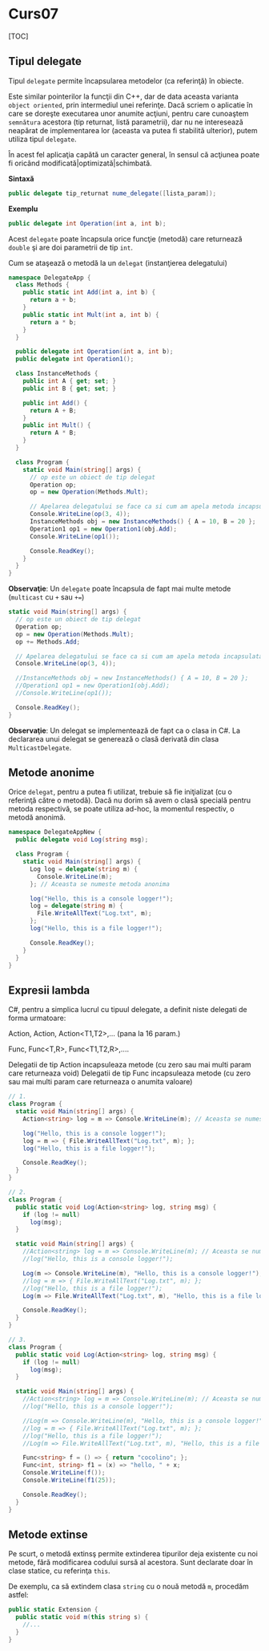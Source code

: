 # Curs07

[TOC]

## Tipul delegate

Tipul `delegate` permite încapsularea metodelor (ca referinţă) în obiecte.

Este similar pointerilor la funcţii din C++, dar de data aceasta varianta `object oriented`, prin intermediul unei referinţe. Dacă scriem o aplicatie în care se doreşte executarea unor anumite acţiuni, pentru care cunoaştem `semnătura` acestora (tip returnat, listă parametrii), dar nu ne interesează neapărat de implementarea lor (aceasta va putea fi stabilită ulterior), putem utiliza tipul `delegate`.

În acest fel aplicaţia capătă un caracter general, în sensul că acţiunea poate fi oricând modificată|optimizată|schimbată.

**Sintaxă**

```c#
public delegate tip_returnat nume_delegate([lista_param]);
```

**Exemplu**

```c#
public delegate int Operation(int a, int b);
```

Acest `delegate` poate încapsula orice funcţie (metodă) care returnează `double` şi are doi parametrii de tip `int`.

Cum se ataşează o metodă la un `delegat` (instanţierea delegatului)

```c#
namespace DelegateApp {
  class Methods {
    public static int Add(int a, int b) {
      return a + b;
    }
    public static int Mult(int a, int b) {
      return a * b;
    }
  }

  public delegate int Operation(int a, int b);
  public delegate int Operation1();

  class InstanceMethods {
    public int A { get; set; }
    public int B { get; set; }

    public int Add() {
      return A + B;
    }
    public int Mult() {
      return A * B;
    }
  }

  class Program {
    static void Main(string[] args) {
      // op este un obiect de tip delegat
      Operation op;
      op = new Operation(Methods.Mult);

      // Apelarea delegatului se face ca si cum am apela metoda incapsulata
      Console.WriteLine(op(3, 4));
      InstanceMethods obj = new InstanceMethods() { A = 10, B = 20 };
      Operation1 op1 = new Operation1(obj.Add);
      Console.WriteLine(op1());

      Console.ReadKey();
    }
  }
}
```

**Observaţie**: Un `delegate` poate încapsula de fapt mai multe metode (`multicast` cu `+` sau `+=`)

```c#
static void Main(string[] args) {
  // op este un obiect de tip delegat
  Operation op;
  op = new Operation(Methods.Mult);
  op += Methods.Add;

  // Apelarea delegatului se face ca si cum am apela metoda incapsulata
  Console.WriteLine(op(3, 4));

  //InstanceMethods obj = new InstanceMethods() { A = 10, B = 20 };
  //Operation1 op1 = new Operation1(obj.Add);
  //Console.WriteLine(op1());

  Console.ReadKey();
}
```

**Observaţie**: Un delegat se implementează de fapt ca o clasa in C#. La declararea unui delegat se generează o clasă derivată din clasa `MulticastDelegate`.

## Metode anonime

Orice `delegat`, pentru a putea fi utilizat, trebuie să fie iniţializat (cu o referinţă către o metodă). Dacă nu dorim să avem o clasă specială pentru metoda respectivă, se poate utiliza ad-hoc, la momentul respectiv, o metodă anonimă.

```c#
namespace DelegateAppNew {
  public delegate void Log(string msg);

  class Program {
    static void Main(string[] args) {
      Log log = delegate(string m) {
        Console.WriteLine(m);
      }; // Aceasta se numeste metoda anonima

      log("Hello, this is a console logger!");
      log = delegate(string m) {
        File.WriteAllText("Log.txt", m);
      };
      log("Hello, this is a file logger!");

      Console.ReadKey();
    }
  }
}
```

## Expresii lambda

C#, pentru a simplica lucrul cu tipuul delegate, a definit niste delegati de forma urmatoare:

Action, Action<T>, Action<T1,T2>,... (pana la 16 param.)

Func<T>, Func<T,R>, Func<T1,T2,R>,....

Delegatii de tip Action incapsuleaza metode (cu zero sau mai multi param care returneaza void)
Delegatii de tip Func incapsuleaza metode (cu zero sau mai multi param care returneaza o anumita valoare)

```c#
// 1.
class Program {
  static void Main(string[] args) {
    Action<string> log = m => Console.WriteLine(m); // Aceasta se numeste expresie lambda

    log("Hello, this is a console logger!");
    log = m => { File.WriteAllText("Log.txt", m); };
    log("Hello, this is a file logger!");

    Console.ReadKey();
  }
}

// 2.
class Program {
  public static void Log(Action<string> log, string msg) {
    if (log != null)
      log(msg);
  }

  static void Main(string[] args) {
    //Action<string> log = m => Console.WriteLine(m); // Aceasta se numeste expresie lambda
    //log("Hello, this is a console logger!");

    Log(m => Console.WriteLine(m), "Hello, this is a console logger!");
    //log = m => { File.WriteAllText("Log.txt", m); };
    //log("Hello, this is a file logger!");
    Log(m => File.WriteAllText("Log.txt", m), "Hello, this is a file logger!");

    Console.ReadKey();
  }
}

// 3.
class Program {
  public static void Log(Action<string> log, string msg) {
    if (log != null)
      log(msg);
  }

  static void Main(string[] args) {
    //Action<string> log = m => Console.WriteLine(m); // Aceasta se numeste expresie lambda
    //log("Hello, this is a console logger!");

    //Log(m => Console.WriteLine(m), "Hello, this is a console logger!");
    //log = m => { File.WriteAllText("Log.txt", m); };
    //log("Hello, this is a file logger!");
    //Log(m => File.WriteAllText("Log.txt", m), "Hello, this is a file logger!");

    Func<string> f = () => { return "cocolino"; };
    Func<int, string> f1 = (x) => "hello, " + x;
    Console.WriteLine(f());
    Console.WriteLine(f1(25));

    Console.ReadKey();
  }
}
```

## Metode extinse

Pe scurt, o metodă extinsş permite extinderea tipurilor deja existente cu noi metode, fără modificarea codului sursă al acestora. Sunt declarate doar în clase statice, cu referinţa `this`.

De exemplu, ca să extindem clasa `string` cu o nouă metodă `m`, procedăm astfel:

```c#
public static Extension {
  public static void m(this string s) {
    //...
  }
}
```